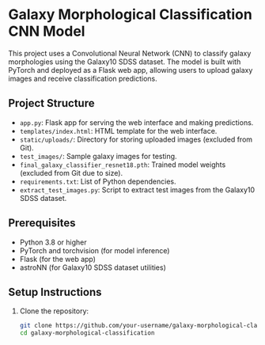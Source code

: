 # Galaxy Morphological Classification CNN Model

This project uses a Convolutional Neural Network (CNN) to classify galaxy morphologies using the Galaxy10 SDSS dataset. The model is built with PyTorch and deployed as a Flask web app, allowing users to upload galaxy images and receive classification predictions.

## Project Structure
- `app.py`: Flask app for serving the web interface and making predictions.
- `templates/index.html`: HTML template for the web interface.
- `static/uploads/`: Directory for storing uploaded images (excluded from Git).
- `test_images/`: Sample galaxy images for testing.
- `final_galaxy_classifier_resnet18.pth`: Trained model weights (excluded from Git due to size).
- `requirements.txt`: List of Python dependencies.
- `extract_test_images.py`: Script to extract test images from the Galaxy10 SDSS dataset.

## Prerequisites
- Python 3.8 or higher
- PyTorch and torchvision (for model inference)
- Flask (for the web app)
- astroNN (for Galaxy10 SDSS dataset utilities)

## Setup Instructions
1. Clone the repository:
   ```bash
   git clone https://github.com/your-username/galaxy-morphological-classification.git
   cd galaxy-morphological-classification